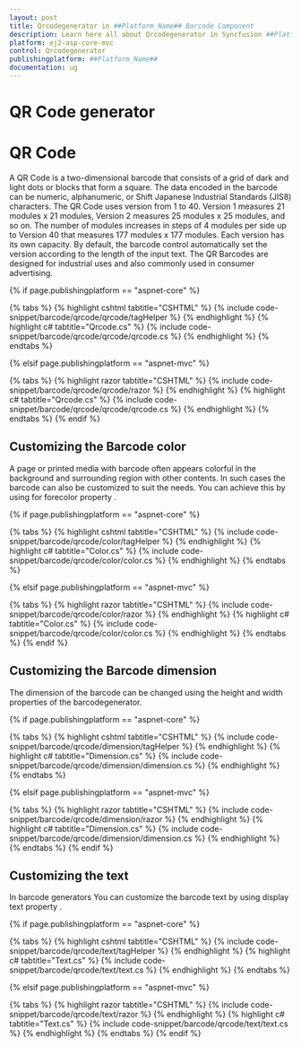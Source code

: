 ```yaml
---
layout: post
title: Qrcodegenerator in ##Platform_Name## Barcode Component
description: Learn here all about Qrcodegenerator in Syncfusion ##Platform_Name## Barcode component of Syncfusion Essential JS 2 and more.
platform: ej2-asp-core-mvc
control: Qrcodegenerator
publishingplatform: ##Platform_Name##
documentation: ug
---
```



# QR Code generator

# QR Code

A QR Code is a two-dimensional barcode that consists of a grid of dark and light dots or blocks that form a square. The data encoded in the barcode can be numeric, alphanumeric, or Shift Japanese Industrial Standards (JIS8) characters. The QR Code uses version from 1 to 40. Version 1 measures 21 modules x 21 modules, Version 2 measures 25 modules x 25 modules, and so on. The number of modules increases in steps of 4 modules per side up to Version 40 that measures 177 modules x 177 modules. Each version has its own capacity. By default, the barcode control automatically set the version according to the length of the input text. The QR Barcodes are designed for industrial uses and also commonly used in consumer advertising.

{% if page.publishingplatform == "aspnet-core" %}

{% tabs %}
{% highlight cshtml tabtitle="CSHTML" %}
{% include code-snippet/barcode/qrcode/qrcode/tagHelper %}
{% endhighlight %}
{% highlight c# tabtitle="Qrcode.cs" %}
{% include code-snippet/barcode/qrcode/qrcode/qrcode.cs %}
{% endhighlight %}
{% endtabs %}

{% elsif page.publishingplatform == "aspnet-mvc" %}

{% tabs %}
{% highlight razor tabtitle="CSHTML" %}
{% include code-snippet/barcode/qrcode/qrcode/razor %}
{% endhighlight %}
{% highlight c# tabtitle="Qrcode.cs" %}
{% include code-snippet/barcode/qrcode/qrcode/qrcode.cs %}
{% endhighlight %}
{% endtabs %}
{% endif %}



## Customizing the Barcode color

A page or printed media with barcode often appears colorful in the background and surrounding region with other contents. In such cases the barcode can also be customized to suit the needs. You can achieve this by using for forecolor property .

{% if page.publishingplatform == "aspnet-core" %}

{% tabs %}
{% highlight cshtml tabtitle="CSHTML" %}
{% include code-snippet/barcode/qrcode/color/tagHelper %}
{% endhighlight %}
{% highlight c# tabtitle="Color.cs" %}
{% include code-snippet/barcode/qrcode/color/color.cs %}
{% endhighlight %}
{% endtabs %}

{% elsif page.publishingplatform == "aspnet-mvc" %}

{% tabs %}
{% highlight razor tabtitle="CSHTML" %}
{% include code-snippet/barcode/qrcode/color/razor %}
{% endhighlight %}
{% highlight c# tabtitle="Color.cs" %}
{% include code-snippet/barcode/qrcode/color/color.cs %}
{% endhighlight %}
{% endtabs %}
{% endif %}



## Customizing the Barcode dimension

The dimension of the barcode can be changed using the height and width properties of the barcodegenerator.

{% if page.publishingplatform == "aspnet-core" %}

{% tabs %}
{% highlight cshtml tabtitle="CSHTML" %}
{% include code-snippet/barcode/qrcode/dimension/tagHelper %}
{% endhighlight %}
{% highlight c# tabtitle="Dimension.cs" %}
{% include code-snippet/barcode/qrcode/dimension/dimension.cs %}
{% endhighlight %}
{% endtabs %}

{% elsif page.publishingplatform == "aspnet-mvc" %}

{% tabs %}
{% highlight razor tabtitle="CSHTML" %}
{% include code-snippet/barcode/qrcode/dimension/razor %}
{% endhighlight %}
{% highlight c# tabtitle="Dimension.cs" %}
{% include code-snippet/barcode/qrcode/dimension/dimension.cs %}
{% endhighlight %}
{% endtabs %}
{% endif %}



## Customizing the text

In barcode generators You can customize the barcode text by using display text property .

{% if page.publishingplatform == "aspnet-core" %}

{% tabs %}
{% highlight cshtml tabtitle="CSHTML" %}
{% include code-snippet/barcode/qrcode/text/tagHelper %}
{% endhighlight %}
{% highlight c# tabtitle="Text.cs" %}
{% include code-snippet/barcode/qrcode/text/text.cs %}
{% endhighlight %}
{% endtabs %}

{% elsif page.publishingplatform == "aspnet-mvc" %}

{% tabs %}
{% highlight razor tabtitle="CSHTML" %}
{% include code-snippet/barcode/qrcode/text/razor %}
{% endhighlight %}
{% highlight c# tabtitle="Text.cs" %}
{% include code-snippet/barcode/qrcode/text/text.cs %}
{% endhighlight %}
{% endtabs %}
{% endif %}

